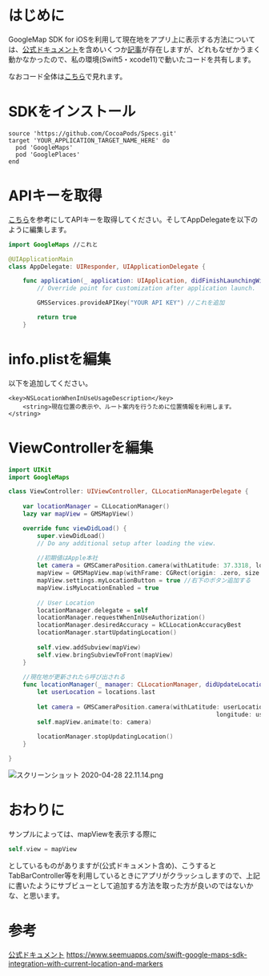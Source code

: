 #  はじめに
GoogleMap SDK for iOSを利用して現在地をアプリ上に表示する方法については、[公式ドキュメント](https://developers.google.com/maps/documentation/ios-sdk/current-place-tutorial)を含めいくつか[記事](https://qiita.com/koogawa/items/adc2dd19015586bda39b)が存在しますが、どれもなぜかうまく動かなかったので、私の環境(Swift5・xcode11)で動いたコードを共有します。

なおコード全体は[こちら](https://github.com/MasatoraAtarashi/googlemap-sample-ios)で見れます。


#  SDKをインストール

```ruby:Podfile
source 'https://github.com/CocoaPods/Specs.git'
target 'YOUR_APPLICATION_TARGET_NAME_HERE' do
  pod 'GoogleMaps'
  pod 'GooglePlaces'
end
```

#  APIキーを取得

[こちら](https://developers.google.com/maps/documentation/ios-sdk/get-api-key#add_key)を参考にしてAPIキーを取得してください。そしてAppDelegateを以下のように編集します。

```swift:AppDelegate.swift
import GoogleMaps //これと

@UIApplicationMain
class AppDelegate: UIResponder, UIApplicationDelegate {

    func application(_ application: UIApplication, didFinishLaunchingWithOptions launchOptions: [UIApplication.LaunchOptionsKey: Any]?) -> Bool {
        // Override point for customization after application launch.

        GMSServices.provideAPIKey("YOUR API KEY") //これを追加

        return true
    }
```

#  info.plistを編集
以下を追加してください。

```xml:info.plist
<key>NSLocationWhenInUseUsageDescription</key>
	<string>現在位置の表示や、ルート案内を行うために位置情報を利用します。</string>
```

#  ViewControllerを編集

```swift:ViewController.swift
import UIKit
import GoogleMaps

class ViewController: UIViewController, CLLocationManagerDelegate {
    
    var locationManager = CLLocationManager()
    lazy var mapView = GMSMapView()

    override func viewDidLoad() {
        super.viewDidLoad()
        // Do any additional setup after loading the view.
        
        //初期値はApple本社
        let camera = GMSCameraPosition.camera(withLatitude: 37.3318, longitude: -122.0312, zoom: 17.0)
        mapView = GMSMapView.map(withFrame: CGRect(origin: .zero, size: view.bounds.size), camera: camera)
        mapView.settings.myLocationButton = true //右下のボタン追加する
        mapView.isMyLocationEnabled = true
        
        // User Location
        locationManager.delegate = self
        locationManager.requestWhenInUseAuthorization()
        locationManager.desiredAccuracy = kCLLocationAccuracyBest
        locationManager.startUpdatingLocation()
        
        self.view.addSubview(mapView)
        self.view.bringSubviewToFront(mapView)
    }
    
    //現在地が更新されたら呼び出される
    func locationManager(_ manager: CLLocationManager, didUpdateLocations locations: [CLLocation]) {
        let userLocation = locations.last
        
        let camera = GMSCameraPosition.camera(withLatitude: userLocation!.coordinate.latitude,
                                                          longitude: userLocation!.coordinate.latitude, zoom: 17.0)
        self.mapView.animate(to: camera)
        
        locationManager.stopUpdatingLocation()
    }

}
```

![スクリーンショット 2020-04-28 22.11.14.png](https://qiita-image-store.s3.ap-northeast-1.amazonaws.com/0/455240/ed5d8f11-a019-f205-1e30-1ddcfe301baf.png)
#  おわりに
サンプルによっては、mapViewを表示する際に

```swift:AppDelegate.swift
self.view = mapView
```

としているものがありますが(公式ドキュメント含め)、こうするとTabBarController等を利用しているときにアプリがクラッシュしますので、上記に書いたようにサブビューとして追加する方法を取った方が良いのではないかな、と思います。

#  参考
[公式ドキュメント](https://developers.google.com/maps/documentation/ios-sdk/start)
https://www.seemuapps.com/swift-google-maps-sdk-integration-with-current-location-and-markers

